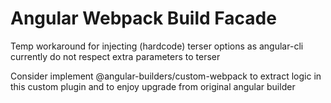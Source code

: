 # Angular Webpack Build Facade

Temp workaround for injecting (hardcode) terser options
as angular-cli currently do not respect extra parameters to terser

Consider implement @angular-builders/custom-webpack to extract logic in this custom plugin
and to enjoy upgrade from original angular builder